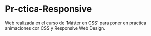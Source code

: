 # Pr-ctica-Responsive
Web realizada en el curso de 'Máster en CSS' para poner en práctica animaciones con CSS y Responsive Web Design.
